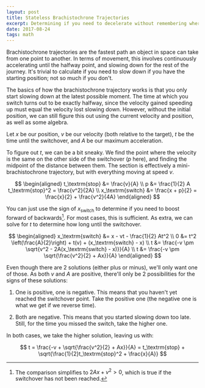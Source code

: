 ```yaml
---
layout: post
title: Stateless Brachistochrone Trajectories
excerpt: Determining if you need to decelerate without remembering where you started
date: 2017-08-24
tags: math
---
```


Brachistochrone trajectories are the fastest path an object in space can take from one point to another.
In terms of movement, this involves continuously accelerating until the halfway point, and slowing down for the rest of the journey.
It's trivial to calculate if you need to slow down if you have the starting position; not so much if you don't.

<!--more-->

The basics of how the brachistochrone trajectory works is that you only start slowing down at the latest possible moment.
The time at which you switch turns out to be exactly halfway, since the velocity gained speeding up must equal the velocity lost slowing down.
However, without the initial position, we can still figure this out using the current velocity and position, as well as some algebra.

Let $x$ be our position, $v$ be our velocity (both relative to the target), $t$ be the time until the switchover, and $A$ be our maximum acceleration.

To figure out $t$, we can be a bit sneaky.
We find the point where the velocity is the same on the other side of the switchover ($p$ here), and finding the midpoint of the distance between them.
The section is effectively a mini-brachistochrone trajectory, but with everything moving at speed $v$.

$$
\begin{aligned}
	t_\textrm{stop} &= \frac{v}{A}
	\\
	p &= \frac{1}{2} A t_\textrm{stop}^2 = \frac{v^2}{2A}
	\\
	x_\textrm{switch} &= \frac{x + p}{2} = \frac{x}{2} + \frac{v^2}{4A}
\end{aligned}
$$

You can just use the sign of $x_\textrm{switch}$ to determine if you need to boost forward of backwards[^1].
For most cases, this is sufficient.
As extra, we can solve for $t$ to determine how long until the switchover.

[^1]: The comparison simplifies to $2Ax + v^2 > 0$, which is true if the switchover has not been reached.

$$
\begin{aligned}
	x_\textrm{switch} &= x - vt - \frac{1}{2} At^2
	\\
	0 &= t^2 \left(\frac{A}{2}\right) + t(v) + (x_\textrm{switch} - x)
	\\
	t &= \frac{-v \pm \sqrt{v^2 - 2A(x_\textrm{switch} - x)}}{A}
	\\
	t &= \frac{-v \pm \sqrt{\frac{v^2}{2} + Ax}}{A}
\end{aligned}
$$

Even though there are 2 solutions (either plus or minus), we'll only want one of those.
As both $v$ and $A$ are positive, there'll only be 2 possibilities for the signs of these solutions:

1. One is positive, one is negative.
	This means that you haven't yet reached the switchover point.
	Take the positive one (the negative one is what we get if we reverse time).

2. Both are negative.
	This means that you started slowing down too late.
	Still, for the time you missed the switch, take the higher one.

In both cases, we take the higher solution, leaving us with:

$$
t
= \frac{-v + \sqrt{\frac{v^2}{2} + Ax}}{A}
= t_\textrm{stop} + \sqrt{\frac{1}{2}t_\textrm{stop}^2 + \frac{x}{A}}
$$
